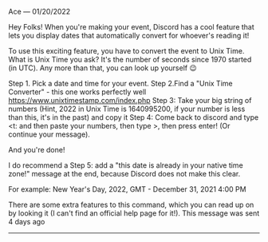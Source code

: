 Аce — 01/20/2022

Hey Folks! When you're making your event, Discord has a cool feature that lets you display dates that automatically convert for whoever's reading it!

To use this exciting feature, you have to convert the event to Unix Time. What is Unix Time you ask? It's the number of seconds since 1970 started (in UTC). Any more than that, you can look up yourself 😉

Step 1. Pick a date and time for your event.
Step 2.Find a "Unix Time Converter" -  this one works perfectly well https://www.unixtimestamp.com/index.php
Step 3: Take your big string of numbers (Hint, 2022 in Unix Time is 1640995200, if your number is less than this, it's in the past) and copy it
Step 4: Come back to discord and type <t: and then paste your numbers, then type >, then press enter! (Or continue your message). 

And you're done!

I do recommend a Step 5: add a "this date is already in your native time zone!" message at the end, because Discord does not make this clear.

For example:
New Year's Day, 2022, GMT - December 31, 2021 4:00 PM 

There are some extra features to this command, which you can read up on by looking it (I can't find an official help page for it!).
This message was sent 4 days ago 

---